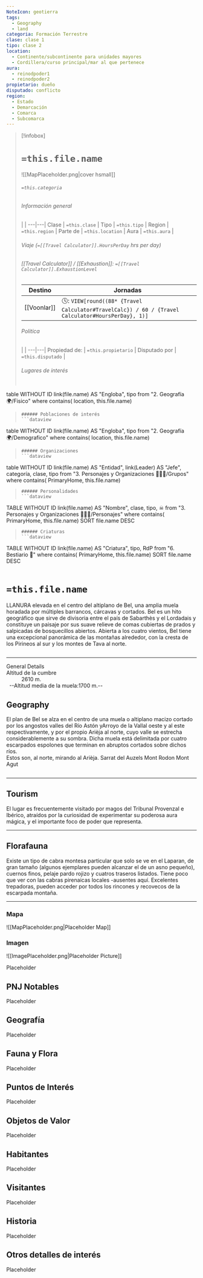 ```yaml
---
NoteIcon: geotierra
tags:
  - Geography 
  - land 
categoria: Formación Terrestre
clase: clase 1
tipo: clase 2
location: 
  - Continente/subcontinente para unidades mayores
  - Cordillera/curso principal/mar al que pertenece 
aura:
  - reinodpoder1
  - reinodpoder2
propietario: dueño
disputado: conflicto
region:
  - Estado 
  - Demarcación
  - Comarca
  - Subcomarca
---
```


> [!infobox]
> # `=this.file.name`
> ![[MapPlaceholder.png|cover hsmall]]
> ###### `=this.categoria` 
> ###### Información general
>  |   |
> ---|---|
> Clase | `=this.clase` |
> Tipo | `=this.tipo` |
> Region | `=this.region` |
> Parte de | `=this.location` |
> Aura | `=this.aura`  |
> ###### Viaje (`=[[Travel Calculator]].HoursPerDay` hrs per day)
> ###### [[Travel Calculator]]  / [[Exhaustion]]:  `=[[Travel Calculator]].ExhaustionLevel`
> Destino |  Jornadas  |
> ---|---|
> [[Voonlar]] | 🕓: `VIEW[round((88* {Travel Calculator#TravelCalc}) / 60 / {Travel Calculator#HoursPerDay}, 1)]`      |
> ###### Politica
>  |   |
> ---|---|
> Propiedad de: | `=this.propietario` |
> Disputado por | `=this.disputado` |
>###### Lugares de interés
> ```dataview
table WITHOUT ID link(file.name) AS "Engloba",  tipo
from "2. Geografía 🌍/Fisico"
where contains( location, this.file.name)
>```
>###### Poblaciones de interés
> ```dataview
table WITHOUT ID link(file.name) AS "Engloba",  tipo
from "2. Geografía 🌍/Demografico"
where contains( location, this.file.name)
>```
>###### Organizaciones
> ```dataview
table WITHOUT ID link(file.name) AS "Entidad", link(Leader) AS "Jefe", categoría, clase, tipo
from "3. Personajes y Organizaciones 🧑‍🤝‍🧑/Grupos"
where contains( PrimaryHome, this.file.name)
>```
>###### Personalidades 
>```dataview
TABLE WITHOUT ID link(file.name) AS "Nombre", clase, tipo, ☠
from "3. Personajes y Organizaciones 🧑‍🤝‍🧑/Personajes"
where contains( PrimaryHome, this.file.name)
SORT file.name DESC
>```
>###### Criaturas
> ```dataview
TABLE WITHOUT ID link(file.name) AS "Criatura", tipo, RdP
from "6. Bestiario 🐉"
where contains( PrimaryHome, this.file.name)
SORT file.name DESC
>```


# `=this.file.name`
 <section class="wa-section main-content"><p>LLANURA elevada en el centro del <span class="article-link article-explorer-link entity-link wa-link" data-article-privacy="public" data-article-id="82254c47-60d6-46b2-a9b2-309bac60aea8" data-template-type="location" data-article="82254c47-60d6-46b2-a9b2-309bac60aea8">altiplano de Bel</span>, una amplia muela horadada por múltiples barrancos, cárcavas y cortados. Bel es un hito geográfico que sirve de divisoria entre el país de Sabarthès y el Lordadais y constituye un paisaje por sus suave relieve de comas cubiertas de prados y salpicadas de bosquecillos abiertos. Abierta a los cuatro vientos, Bel tiene una excepcional panorámica de las montañas alrededor, con la cresta de los Pirineos al sur y los montes de Tava al norte.
</p>
<p>
</p><div id="27aa36f8da3fb5e580a94610f7ebad6a" class="visibility-toggler image-thumb-container user-css-image-thumbnail position-relative padding-10 "><img src="https://worldanvil.com/uploads/images/543d279390228b71e78d1bc1766272fc.jpeg" alt title="plan de bel.jpeg" /></div>
<hr /><p></p></section>  <section data-section-id="sidepanelcontent" class="wa-section public"><dl><dt>General Details</dt><dd><div class="visibility-toggler" id="5e3f2d3ac76ce09d46f639b6886255b7"> 
          </div></dd><dt class="phrase-key">Altitud de la cumbre</dt>
          <dd class="phrase-value"> 2610 m. </dd>
         
--Altitud media de la muela:1700 m.--</dl></section><section data-section-id="geography" class="wa-section public"><h2>Geography</h2>
<p>El plan de Bel se alza en el centro de una muela o altiplano macizo cortado por los angostos valles del <span class="article-link article-explorer-link entity-link wa-link" data-article-privacy="public" data-article-id="b311c872-59bd-4a54-a26c-8e85de6fb223" data-template-type="location" data-article="b311c872-59bd-4a54-a26c-8e85de6fb223">Río Astón</span> y<span data-article-privacy="private" data-article-id="4e7a35a7-68aa-44b5-92c5-f74fc74cf613" data-template-type="location" class="private-article article-unlinked entity-link wa-link">Arroyo de la Vall</span>al oeste y al este respectivamente, y por el propio <span class="article-link article-explorer-link entity-link wa-link" data-article-privacy="public" data-article-id="cbdd5b43-1a4e-4b3b-bcad-67ecb60f704d" data-template-type="location" data-article="cbdd5b43-1a4e-4b3b-bcad-67ecb60f704d">Arièja</span> al norte, cuyo valle se estrecha considerablemente a su sombra. Dicha muela está delimitada por cuatro escarpados espolones que terminan en abruptos cortados sobre dichos ríos.
<br />
Estos son, al norte, mirando al Arièja.
<span class="article-link article-explorer-link entity-link wa-link" data-article-privacy="public" data-article-id="dfac0f3c-bb4e-4511-9e37-67915d1bb6b5" data-template-type="location" data-article="dfac0f3c-bb4e-4511-9e37-67915d1bb6b5">Sarrat del Auzels</span>
Mont Rodon
<span class="article-link article-explorer-link entity-link wa-link" data-article-privacy="public" data-article-id="7b50285d-9ada-4e7e-8748-031e7d7aeee6" data-template-type="location" data-article="7b50285d-9ada-4e7e-8748-031e7d7aeee6">Mont Agut</span>
</p><div id="89f86ae594ede1b58964c58ad67246d3" class="visibility-toggler image-thumb-container user-css-image-thumbnail position-relative padding-10 "><img src="https://worldanvil.com/uploads/images/f46fea4f5e9162b3a5b49821e13870c7.png" alt title="Macizo de Bel.png" /></div><p></p><hr /></section><section data-section-id="tourism" class="wa-section public"><h2>Tourism</h2>
<p>El lugar es frecuentemente visitado por magos del Tribunal Provenzal e Ibérico, atraídos por la curiosidad de experimentar su poderosa aura mágica, y el importante foco de poder que representa.</p><hr /></section><section data-section-id="florafauna" class="wa-section public"><h2>Florafauna</h2>
<p>Existe un tipo de cabra montesa particular que solo se ve en el Laparan, de gran tamaño (algunos ejemplares pueden alcanzar el de un asno pequeño), cuernos finos, pelaje pardo rojizo y cuatros traseros listados. Tiene poco que ver con las cabras pirenaicas locales -ausentes aquí. Excelentes trepadoras, pueden acceder por todos los rincones y recovecos de la escarpada montaña.</p><hr /></section>   

### Mapa
![[MapPlaceholder.png|Placeholder Map]]

### Imagen
![[ImagePlaceholder.png|Placeholder Picture]]

Placeholder

## PNJ Notables
Placeholder

## Geografía
Placeholder

## Fauna y Flora
Placeholder

## Puntos de Interés
Placeholder

## Objetos de Valor
Placeholder

## Habitantes
Placeholder

## Visitantes
Placeholder

## Historia
Placeholder

## Otros detalles de interés
Placeholder

